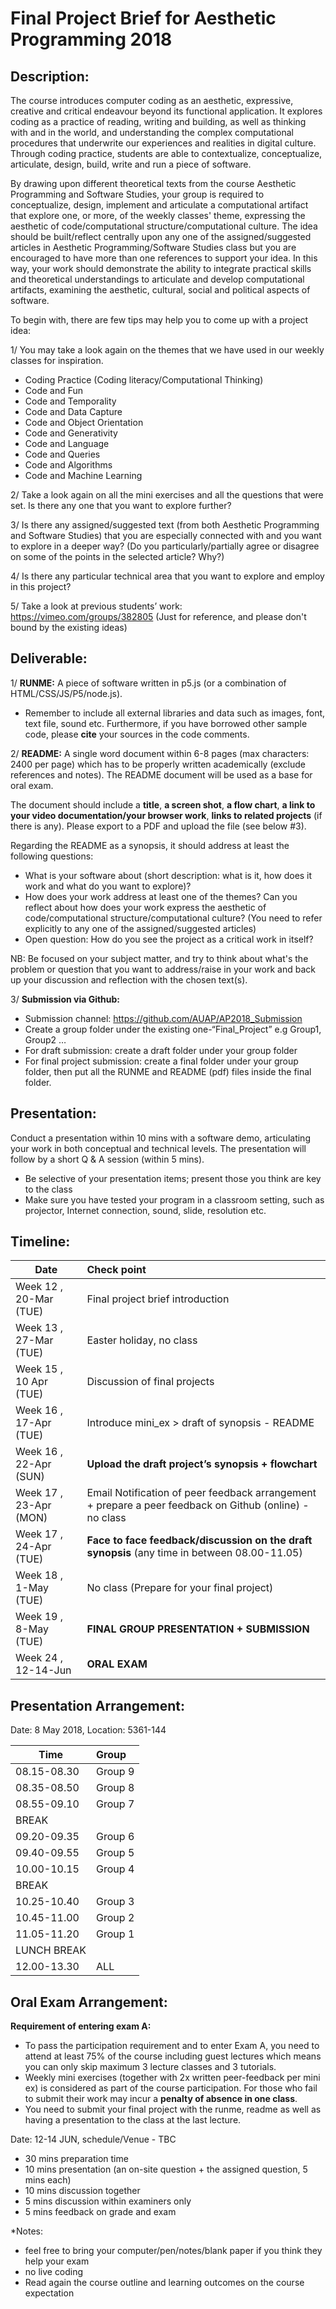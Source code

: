 # Final Project Brief for Aesthetic Programming 2018

## Description:

The course introduces computer coding as an aesthetic, expressive, creative and critical endeavour beyond its functional application. It explores coding as a practice of reading, writing and building, as well as thinking with and in the world, and understanding the complex computational procedures that underwrite our experiences and realities in digital culture. Through coding practice, students are able to contextualize, conceptualize, articulate, design, build, write and run a piece of software. 

By drawing upon different theoretical texts from the course Aesthetic Programming and Software Studies, your group is required to conceptualize, design, implement and articulate a computational artifact that explore one, or more, of the weekly classes' theme, expressing the aesthetic of code/computational structure/computational culture. The idea should be built/reflect centrally upon any one of the assigned/suggested articles in Aesthetic Programming/Software Studies class but you are encouraged to have more than one references to support your idea. In this way, your work should demonstrate the ability to integrate practical skills and theoretical understandings to articulate and develop computational artifacts, examining the aesthetic, cultural, social and political aspects of software.  

To begin with, there are few tips may help you to come up with a project idea: 

1/ You may take a look again on the themes that we have used in our weekly classes for inspiration.  

-	Coding Practice (Coding literacy/Computational Thinking)
-	Code and Fun
-	Code and Temporality
-	Code and Data Capture
-	Code and Object Orientation
-	Code and Generativity
-	Code and Language
-	Code and Queries
- Code and Algorithms
- Code and Machine Learning

2/ Take a look again on all the mini exercises and all the questions that were set. Is there any one that you want to explore further?

3/ Is there any assigned/suggested text (from both Aesthetic Programming and Software Studies) that you are especially connected with and you want to explore in a deeper way? (Do you particularly/partially agree or disagree on some of the points in the selected article? Why?)

4/ Is there any particular technical area that you want to explore and employ in this project? 

5/ Take a look at previous students’ work: https://vimeo.com/groups/382805 (Just for reference, and please don't bound by the existing ideas)

## Deliverable:

1/ **RUNME:**  A piece of software written in p5.js (or a combination of HTML/CSS/JS/P5/node.js).
* Remember to include all external libraries and data such as images, font, text file, sound etc. Furthermore, if you have borrowed other sample code, please **cite** your sources in the code comments. 

2/ **README:** A single word document within 6-8 pages (max characters: 2400 per page) which has to be properly written academically (exclude references and notes). The README document will be used as a base for oral exam.

The document should include a **title**, **a screen shot**, **a flow chart**, **a link to your video documentation/your browser work**, **links to related projects** (if there is any). Please export to a PDF and upload the file (see below #3).

Regarding the README as a synopsis, it should address at least the following questions:
-	What is your software about (short description: what is it, how does it work and what do you want to explore)?
-	How does your work address at least one of the themes? Can you reflect about how does your work express the aesthetic of code/computational structure/computational culture? (You need to refer explicitly to any one of the assigned/suggested articles)
-	Open question: How do you see the project as a critical work in itself?

NB: Be focused on your subject matter, and try to think about what's the problem or question that you want to address/raise in your work and back up your discussion and reflection with the chosen text(s).

3/ **Submission via Github:** 
- Submission channel: https://github.com/AUAP/AP2018_Submission
- Create a group folder under the existing one-“Final_Project” e.g Group1, Group2 …
- For draft submission: create a draft folder under your group folder
- For final project submission: create a final folder under your group folder, then put all the RUNME and README (pdf) files inside the final folder.

## Presentation: 

Conduct a presentation within 10 mins with a software demo, articulating your work in both conceptual and technical levels. The presentation will follow by a short Q & A session (within 5 mins). 

* Be selective of your presentation items; present those you think are key to the class
* Make sure you have tested your program in a classroom setting, such as projector, Internet connection, sound, slide, resolution etc. 

## Timeline:

| Date         | Check point                                  
| ------------ |:-------------------------------------------  
| Week 12   , 20-Mar (TUE) | Final project brief introduction             
| Week 13   , 27-Mar (TUE) | Easter holiday, no class                                 
| Week 15   , 10 Apr (TUE) | Discussion of final projects                               
| Week 16   , 17-Apr (TUE) | Introduce mini_ex > draft of synopsis - README                             
| Week 16   , 22-Apr (SUN) | **Upload the draft project’s synopsis + flowchart**                           
| Week 17   , 23-Apr (MON) | Email Notification of peer feedback arrangement + prepare a peer feedback on Github (online) - no class   
| Week 17   , 24-Apr (TUE) | **Face to face feedback/discussion on the draft synopsis**  (any time in between 08.00-11.05) 
| Week 18   , 1-May  (TUE) | No class (Prepare for your final project)     
| Week 19   , 8-May  (TUE) | **FINAL GROUP PRESENTATION + SUBMISSION**     
| Week 24   , 12-14-Jun    | **ORAL EXAM**     

## Presentation Arrangement:
Date: 8 May 2018, Location: 5361-144

| Time        | Group                             
| ------------ |:------------------------------------------  
| 08.15-08.30 | Group 9            
| 08.35-08.50 | Group 8                                 
| 08.55-09.10 | Group 7                              
| BREAK                             
| 09.20-09.35 | Group 6                              
| 09.40-09.55 | Group 5     
| 10.00-10.15 | Group 4     
| BREAK 
| 10.25-10.40 | Group 3                             
| 10.45-11.00 | Group 2     
| 11.05-11.20 | Group 1                             
| LUNCH BREAK 
| 12.00-13.30 | ALL

## Oral Exam Arrangement:

**Requirement of entering exam A:**
- To pass the participation requirement and to enter Exam A, you need to attend at least 75% of the course including guest lectures which means you can only skip maximum 3 lecture classes and 3 tutorials.
- Weekly mini exercises (together with 2x written peer-feedback per mini ex) is considered as part of the course participation. For those who fail to submit their work may incur a **penalty of absence in one class**.
- You need to submit your final project with the runme, readme as well as having a presentation to the class at the last lecture.

Date: 12-14 JUN, schedule/Venue - TBC
- 30 mins preparation time
- 10 mins presentation (an on-site question + the assigned question, 5 mins each)
- 10 mins discussion together
- 5 mins discussion within examiners only
- 5 mins feedback on grade and exam

*Notes:
- feel free to bring your computer/pen/notes/blank paper if you think they help your exam
- no live coding
- Read again the course outline and learning outcomes on the course expectation

